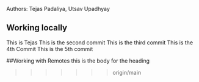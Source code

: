 Authors: Tejas Padaliya, Utsav Upadhyay

## Working locally
This is Tejas
This is the second commit
This is the third commit
This is the 4th Commit
This is the 5th commit

##Working with Remotes
this is the body for the heading
>>>>>>> origin/main
